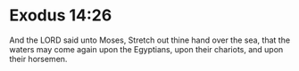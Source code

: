 # Exodus 14:26

And the LORD said unto Moses, Stretch out thine hand over the sea, that the waters may come again upon the Egyptians, upon their chariots, and upon their horsemen.